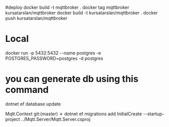 #deploy
docker build -t mqttbroker .
docker tag mqttbroker kursatarslan/mqttbroker
docker build -t kursatarslan/mqttbroker .
 docker push kursatarslan/mqttbroker  


# Local
docker run -p 5432:5432 --name postgres -e POSTGRES_PASSWORD=postgres -d postgres


# you can generate db using this command
dotnet ef database update


Mqtt.Context git:(master) ✗ dotnet ef migrations add InitialCreate --startup-project ../Mqtt.Server/Mqtt.Server.csproj 
#



